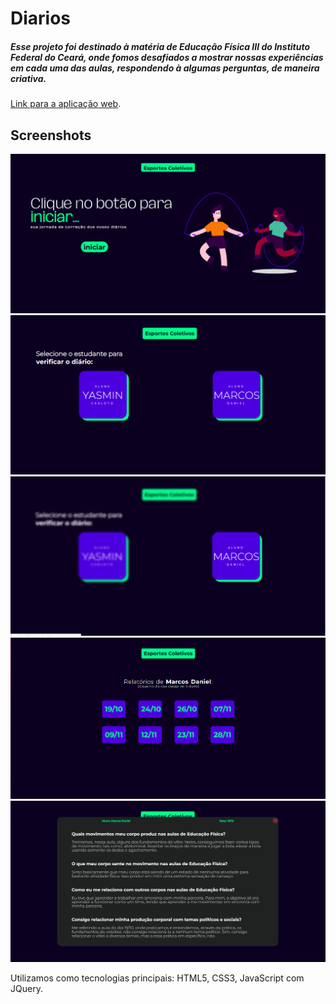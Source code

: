 # Diarios
<h5>Esse projeto foi destinado à matéria de Educação Física III do Instituto Federal do Ceará, onde fomos desafiados a mostrar nossas experiências em cada 
uma das aulas, respondendo à algumas perguntas, de maneira criativa.</h5>

[Link para a aplicação web](https://daniel02md.github.io/Diarios/).

<h2>Screenshots</h2>
<img src="telainicial.png">
<img src="telaselecao.png">
<img src="telacomblur.png">
<img src="teladiario.png">
<img src="teladetalhedodia.png">

Utilizamos como tecnologias principais: HTML5, CSS3, JavaScript com JQuery.
